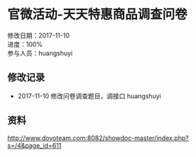 # 官微活动-天天特惠商品调查问卷
修改日期：2017-11-10  
进度：100%  
参与人员：huangshuyi

## 修改记录
- 2017-11-10
修改问卷调查题目，调接口 huangshuyi


## 资料

http://www.doyoteam.com:8082/showdoc-master/index.php?s=/4&page_id=611
